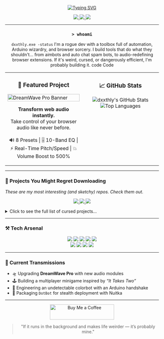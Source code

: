 <div align="center">

<a href="https://deathly.info">
  <img src="https://readme-typing-svg.herokuapp.com?font=Fira+Code&size=38&pause=1000&color=F70000&center=true&vCenter=true&width=435&lines=%3C%2Fdxxthly%3E" alt="Typing SVG" />
</a>

<p align="center">
  <a href="https://github.com/dxxthly">
    <img src="https://img.shields.io/badge/--black?logo=github&style=for-the-badge" />
  </a>
  <a href="https://www.youtube.com/@dreamwavepro">
    <img src="https://img.shields.io/badge/--red?logo=youtube&style=for-the-badge" />
  </a>
  <a href="https://deathly.info">
    <img src="https://img.shields.io/badge/Website-ff0000?style=for-the-badge&logo=ko-fi&logoColor=white" />
  </a>
</p>
  
</div>

---

<div align="center">

### `> whoami`
`dxxthly.exe -status`
I'm a rogue dev with a toolbox full of automation, Arduino wizardry, and browser sorcery.
I build tools that do what they shouldn't... from aimbots and auto chat spam bots,
to audio-redefining browser extensions. If it's weird, cursed, or dangerously efficient,
I'm probably building it.
code
Code
</div>

<table>
  <tr>
    <td valign="top" width="50%">
      <div align="center">
        <h3> 🎯 Featured Project </h3>
      </div>
      <a href="https://deathly.info">
        <img src="https://i.gyazo.com/a4b42873bc39d1e2024885fb55179e22.png" alt="DreamWave Pro Banner" width="100%"/>
      </a>
      <p align="center">
        <b>Transform web audio instantly.</b><br>
        Take control of your browser audio like never before.<br>
        <br>
        🔊 8 Presets | 🎚️ 10-Band EQ | ⚡ Real-Time Pitch/Speed | 💥 Volume Boost to 500%
      </p>
    </td>
    <td valign="top" width="50%">
      <div align="center">
        <h3> 📈 GitHub Stats </h3>
      </div>
      <p align="center">
        <img src="https://github-readme-stats.vercel.app/api?username=dxxthly&show_icons=true&theme=radical&hide_border=true&include_all_commits=true&count_private=true" alt="dxxthly's GitHub Stats" />
        <img src="https://github-readme-stats.vercel.app/api/top-langs/?username=dxxthly&layout=compact&theme=radical&hide_border=true&langs_count=6" alt="Top Languages" />
      </p>
    </td>
  </tr>
</table>

---

### 🧪 Projects You Might Regret Downloading
*These are my most interesting (and sketchy) repos. Check them out.*

<p align="center">
  <a href="https://github.com/dxxthly/DotBot-ColorBot">
    <img src="https://github-readme-stats.vercel.app/api/pin/?username=dxxthly&repo=DotBot-ColorBot&theme=radical&hide_border=true" />
  </a>
  <a href="https://github.com/dxxthly/SlitherIO-ModMenu">
    <img src="https://github-readme-stats.vercel.app/api/pin/?username=dxxthly&repo=SlitherIO-ModMenu&theme=radical&hide_border=true" />
  </a>
  <a href="https://github.com/dxxthly/AFK-SpamBot">
    <img src="https://github-readme-stats.vercel.app/api/pin/?username=dxxthly&repo=AFK-SpamBot&theme=radical&hide_border=true" />
  </a>
</p>

<details>
<summary>Click to see the full list of cursed projects...</summary>

| Project                        | Description                                            |
|--------------------------------|--------------------------------------------------------|
| 🟢 `DotBot-ColorBot`           | OpenCV + Arduino red-dot aimbot for PC/Console         |
| 🟣 `SlitherIO-ModMenu`         | Custom UI & bot for Slither.io                         |
| 🔴 `AFK-SpamBot`               | Anti-AFK + Chat spam bot for PC & console              |
| 🧠 `AutoHotKey-Input-Detector` | Script trigger tool using AHK                          |
| 🎮 `Arduino-Text-Based-Game`   | Fully playable serial-based RPG on Arduino             |
| 📻 `BO6-AFK-CHAT-SCRIPT`       | BO6 bot that spams and farms while you sleep           |
| ⚙️ `CodeCondensePro`           | Utility script collection for automation/dev tools     |
| 💡 `Ideaspark-ESP32`           | Friend-matching on Steam using ESP32                   |
| 📝 `Schedule1-TextMod`         | Sketchy mod loader for Schedule 1                      |

</details>

---

### ⚒️ Tech Arsenal

<p align="center">
    <img src="https://img.shields.io/badge/Python-3776AB?style=for-the-badge&logo=python&logoColor=white" />
    <img src="https://img.shields.io/badge/JavaScript-F7DF1E?style=for-the-badge&logo=javascript&logoColor=black" />
    <img src="https://img.shields.io/badge/HTML5-E34F26?style=for-the-badge&logo=html5&logoColor=white" />
    <img src="https://img.shields.io/badge/CSS3-1572B6?style=for-the-badge&logo=css3&logoColor=white" />
    <img src="https://img.shields.io/badge/Arduino-00979D?style=for-the-badge&logo=arduino&logoColor=white" />
    <br>
    <img src="https://img.shields.io/badge/OpenCV-5C3EE8?style=for-the-badge&logo=opencv&logoColor=white" />
    <img src="https://img.shields.io/badge/AutoHotkey-334455?style=for-the-badge&logo=autohotkey&logoColor=white" />
    <img src="https://img.shields.io/badge/Nuitka-2A5989?style=for-the-badge" />
    <img src="https://img.shields.io/badge/PyQt-41CD52?style=for-the-badge&logo=qt&logoColor=white" />
</p>

---

### 🧠 Current Transmissions

- 🛸 Upgrading **DreamWave Pro** with new audio modules
- 🕹️ Building a multiplayer minigame inspired by *“It Takes Two”*
- 🤖 Engineering an undetectable colorbot with an Arduino handshake
- 🔧 Packaging `DotBot` for stealth deployment with Nuitka

---

<div align="center">
  <a href="https://www.buymeacofee.com/deathly">
    <img src="https://cdn.buymeacoffee.com/buttons/v2/default-red.png" height="50" width="210" alt="Buy Me a Coffee" />
  </a>
</div>

<div align="center">

> "If it runs in the background and makes life weirder — it’s probably mine."
</div>
